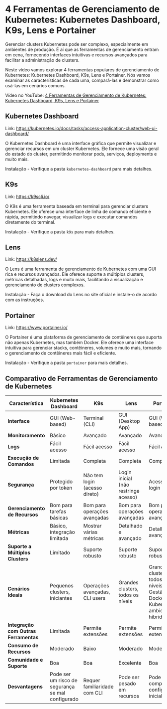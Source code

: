 # 4 Ferramentas de Gerenciamento de Kubernetes: Kubernetes Dashboard, K9s, Lens e Portainer

Gerenciar clusters Kubernetes pode ser complexo, especialmente em ambientes de produção. É aí que as ferramentas de gerenciamento entram em cena, fornecendo interfaces intuitivas e recursos avançados para facilitar a administração de clusters.

Neste vídeo vamos explorar 4 ferramentas populares de gerenciamento de Kubernetes: Kubernetes Dashboard, K9s, Lens e Portainer. Nós vamos examinar as características de cada uma, compará-las e demonstrar como usá-las em cenários comuns.

Vídeo no YouTube: [4 Ferramentas de Gerenciamento de Kubernetes: Kubernetes Dashboard, K9s, Lens e Portainer](https://www.youtube.com/watch?v=Eu3uZP44toQ)

## Kubernetes Dashboard

Link: https://kubernetes.io/docs/tasks/access-application-cluster/web-ui-dashboard/

O Kubernetes Dashboard é uma interface gráfica que permite visualizar e gerenciar recursos em um cluster Kubernetes. Ele fornece uma visão geral do estado do cluster, permitindo monitorar pods, serviços, deployments e muito mais.

Instalação - Verifique a pasta `kubernetes-dashboard` para mais detalhes.

## K9s

Link: https://k9scli.io/

O K9s é uma ferramenta baseada em terminal para gerenciar clusters Kubernetes. Ele oferece uma interface de linha de comando eficiente e rápida, permitindo navegar, visualizar logs e executar comandos diretamente do terminal.

Instalação - Verifique a pasta `k9s` para mais detalhes.

## Lens

Link: https://k8slens.dev/

O Lens é uma ferramenta de gerenciamento de Kubernetes com uma GUI rica e recursos avançados. Ele oferece suporte a múltiplos clusters, métricas detalhadas, logs e muito mais, facilitando a visualização e gerenciamento de clusters complexos.

Instalação - Faça o download do Lens no site oficial e instale-o de acordo com as instruções.

## Portainer

Link: https://www.portainer.io/

O Portainer é uma plataforma de gerenciamento de contêineres que suporta não apenas Kubernetes, mas também Docker. Ele oferece uma interface intuitiva para gerenciar stacks, contêineres, volumes e muito mais, tornando o gerenciamento de contêineres mais fácil e eficiente.

Instalação - Verifique a pasta `portainer` para mais detalhes.


## Comparativo de Ferramentas de Gerenciamento de Kubernetes

| Característica                   | Kubernetes Dashboard    | K9s                       | Lens                      | Portainer                |
|----------------------------------|-------------------------|---------------------------|---------------------------|--------------------------|
| **Interface**                    | GUI (Web-based)         | Terminal (CLI)            | GUI (Desktop App)         | GUI (Web-based)          |
| **Monitoramento**                | Básico                  | Avançado                  | Avançado                  | Avançado                 |
| **Logs**                         | Fácil acesso            | Fácil acesso              | Fácil acesso              | Fácil acesso             |
| **Execução de Comandos**         | Limitada                | Completa                  | Completa                  | Completa                 |
| **Segurança**                    | Protegido por token | Não tem login (acesso direto) | Login inicial (não restringe acesso)     | Acesso via login  |
| **Gerenciamento de Recursos**    | Bom para tarefas básicas | Bom para operações avançadas | Bom para operações avançadas | Bom para operações avançadas |
| **Métricas**                     | Básico, integração limitada | Mostrar várias métricas | Detalhado e avançado      | Detalhado e avançado     |
| **Suporte a Múltiplos Clusters** | Limitado                | Suporte robusto           | Suporte robusto           | Suporte robusto          |
| **Cenários Ideais**              | Pequenos clusters, iniciantes | Operações avançadas, CLI users | Grandes clusters, todos os níveis | Grandes clusters, todos os níveis, Gestão de Docker e Kubernetes, ambientes híbridos |
| **Integração com Outras Ferramentas** | Limitada                | Permite extensões                      | Permite extensões                      | Permite extensões                     |
| **Consumo de Recursos**          | Moderado                | Baixo                     | Moderado                  | Moderado                 |
| **Comunidade e Suporte**         | Boa                     | Boa                       | Excelente                 | Boa                      |
| **Desvantagens**                 | Pode ser um risco de segurança se mal configurado | Requer familiaridade com CLI | Pode ser pesado em recursos | Pode complicar a configuração inicial |
